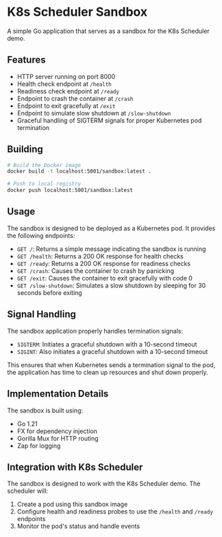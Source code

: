 # K8s Scheduler Sandbox

A simple Go application that serves as a sandbox for the K8s Scheduler demo.

## Features

- HTTP server running on port 8000
- Health check endpoint at `/health`
- Readiness check endpoint at `/ready`
- Endpoint to crash the container at `/crash`
- Endpoint to exit gracefully at `/exit`
- Endpoint to simulate slow shutdown at `/slow-shutdown`
- Graceful handling of SIGTERM signals for proper Kubernetes pod termination

## Building

```bash
# Build the Docker image
docker build -t localhost:5001/sandbox:latest .

# Push to local registry
docker push localhost:5001/sandbox:latest
```

## Usage

The sandbox is designed to be deployed as a Kubernetes pod. It provides the following endpoints:

- `GET /`: Returns a simple message indicating the sandbox is running
- `GET /health`: Returns a 200 OK response for health checks
- `GET /ready`: Returns a 200 OK response for readiness checks
- `GET /crash`: Causes the container to crash by panicking
- `GET /exit`: Causes the container to exit gracefully with code 0
- `GET /slow-shutdown`: Simulates a slow shutdown by sleeping for 30 seconds before exiting

## Signal Handling

The sandbox application properly handles termination signals:

- `SIGTERM`: Initiates a graceful shutdown with a 10-second timeout
- `SIGINT`: Also initiates a graceful shutdown with a 10-second timeout

This ensures that when Kubernetes sends a termination signal to the pod, the application has time to clean up resources and shut down properly.

## Implementation Details

The sandbox is built using:

- Go 1.21
- FX for dependency injection
- Gorilla Mux for HTTP routing
- Zap for logging

## Integration with K8s Scheduler

The sandbox is designed to work with the K8s Scheduler demo. The scheduler will:

1. Create a pod using this sandbox image
2. Configure health and readiness probes to use the `/health` and `/ready` endpoints
3. Monitor the pod's status and handle events 